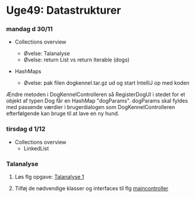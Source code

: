 # Uge49: Datastrukturer
### mandag d 30/11 
- Collections overview
  - Øvelse: Talanalyse
  - Øvelse: return List vs return Iterable (dogs)
  
- HashMaps 
  - Øvelse: pak filen dogkennel.tar.gz ud og start IntelliJ op med koden

Ændre metoden i DogKennelControlleren så RegisterDogUI i stedet for et objekt af typen Dog får en HashMap "dogParams". dogParams skal fyldes med passende værdier i brugerdialogen som DogKennelControlleren efterfølgende kan bruge til at lave en ny hund.


### tirsdag d 1/12 
- Collections overview
  - LinkedList


### Talanalyse
1) Løs flg opgave:
[Talanalyse 1](https://gist.github.com/cphstud/56b881e5c11b3f82317b122a243ca4cb)

2) Tilføj de nødvendige klasser og interfaces til flg
[maincontroller](https://gist.github.com/cphstud/58096201201a6c6cbf7d5a60deff168d)
